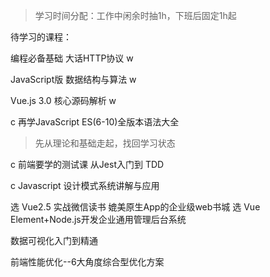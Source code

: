 > 学习时间分配：工作中闲余时抽1h，下班后固定1h起

待学习的课程：

编程必备基础 大话HTTP协议  w

JavaScript版 数据结构与算法  w

Vue.js 3.0 核心源码解析  w

c  再学JavaScript ES(6-10)全版本语法大全

> 先从理论和基础走起，找回学习状态

c  前端要学的测试课 从Jest入门到 TDD

c  Javascript 设计模式系统讲解与应用

选 Vue2.5 实战微信读书 媲美原生App的企业级web书城
选 Vue Element+Node.js开发企业通用管理后台系统

数据可视化入门到精通

前端性能优化--6大角度综合型优化方案
